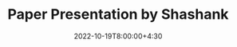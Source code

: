 ---
type: lecture
date: 2022-10-19T8:00:00+4:30
title: Paper Presentation by Shashank
tldr: "Paper Presentations."
thumbnail: /static_files/presentations/symex.png
links:
    - url: https://arxiv.org/pdf/1908.09878.pdf
      name: "Slither - A Static Analysis Framework For Smart Contracts"
---